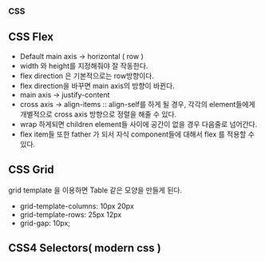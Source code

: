 ### CSS

## CSS Flex

- Default main axis -> horizontal ( row )
- width 와 height를 지정해줘야 잘 작동한다.
- flex direction 은 기본적으로는 row방향이다.
- flex direction을 바꾸면 main axis의 방향이 바뀐다.
- main axis -> justify-content
- cross axis -> align-items :: align-self를 하게 될 경우, 각각의 element들에게 개별적으로 cross axis 방향으로 정렬을 해줄 수 있다.
- wrap 하게되면 children element들 사이에 공간이 없을 경우
  다음줄로 넘어간다.
- flex item들 또한 father 가 되서 자식 component들에 대해서 flex 를 적용할 수 있다.

## CSS Grid

grid template 을 이용하면 Table 같은 모양을 만들게 된다.

- grid-template-columns: 10px 20px
- grid-template-rows: 25px 12px
- grid-gap: 10px;

## CSS4 Selectors( modern css )
